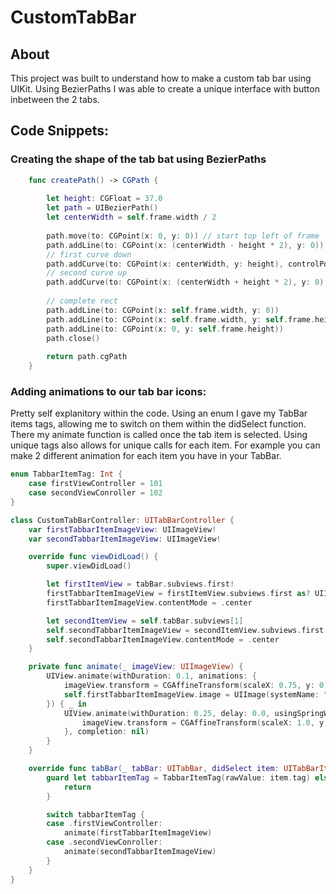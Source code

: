 # CustomTabBar

## About

This project was built to understand how to make a custom tab bar using UIKit. Using BezierPaths I was able to create a unique interface with button inbetween the 2 tabs. 

## Code Snippets:

### Creating the shape of the tab bat using BezierPaths
```swift
    func createPath() -> CGPath {
        
        let height: CGFloat = 37.0
        let path = UIBezierPath()
        let centerWidth = self.frame.width / 2
        
        path.move(to: CGPoint(x: 0, y: 0)) // start top left of frame
        path.addLine(to: CGPoint(x: (centerWidth - height * 2), y: 0))
        // first curve down
        path.addCurve(to: CGPoint(x: centerWidth, y: height), controlPoint1: CGPoint(x: (centerWidth - 30), y: 0), controlPoint2: CGPoint(x: (centerWidth - 35), y: height))
        // second curve up
        path.addCurve(to: CGPoint(x: (centerWidth + height * 2), y: 0), controlPoint1: CGPoint(x: (centerWidth + 35), y: height), controlPoint2: CGPoint(x: (centerWidth + 30), y: 0))
        
        // complete rect
        path.addLine(to: CGPoint(x: self.frame.width, y: 0))
        path.addLine(to: CGPoint(x: self.frame.width, y: self.frame.height))
        path.addLine(to: CGPoint(x: 0, y: self.frame.height))
        path.close()
        
        return path.cgPath
    }
```

### Adding animations to our tab bar icons:

Pretty self explanitory within the code. Using an enum I gave my TabBar items tags, allowing me to switch on them within the didSelect function. There my animate function is called once the tab item is selected. Using unique tags also allows for unique calls for each item. For example you can make 2 different animation for each item you have in your TabBar. 

``` swift
enum TabbarItemTag: Int {
    case firstViewController = 101
    case secondViewConroller = 102
}

class CustomTabBarController: UITabBarController {
    var firstTabbarItemImageView: UIImageView!
    var secondTabbarItemImageView: UIImageView!

    override func viewDidLoad() {
        super.viewDidLoad()

        let firstItemView = tabBar.subviews.first!
        firstTabbarItemImageView = firstItemView.subviews.first as? UIImageView
        firstTabbarItemImageView.contentMode = .center

        let secondItemView = self.tabBar.subviews[1]
        self.secondTabbarItemImageView = secondItemView.subviews.first as? UIImageView
        self.secondTabbarItemImageView.contentMode = .center
    }

    private func animate(_ imageView: UIImageView) {
        UIView.animate(withDuration: 0.1, animations: {
            imageView.transform = CGAffineTransform(scaleX: 0.75, y: 0.75)
            self.firstTabbarItemImageView.image = UIImage(systemName: "star")
        }) { _ in
            UIView.animate(withDuration: 0.25, delay: 0.0, usingSpringWithDamping: 0.5, initialSpringVelocity: 3.0, options: .curveEaseInOut, animations: {
                imageView.transform = CGAffineTransform(scaleX: 1.0, y: 1.0)
            }, completion: nil)
        }
    }

    override func tabBar(_ tabBar: UITabBar, didSelect item: UITabBarItem) {
        guard let tabbarItemTag = TabbarItemTag(rawValue: item.tag) else {
            return
        }

        switch tabbarItemTag {
        case .firstViewController:
            animate(firstTabbarItemImageView)
        case .secondViewConroller:
            animate(secondTabbarItemImageView)
        }
    }
}
```
